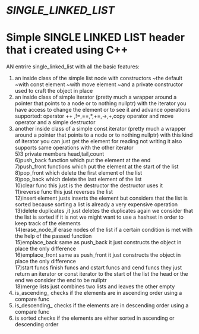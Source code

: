 # _SINGLE_LINKED_LIST_
# Simple SINGLE LINKED LIST  header that i created using C++
AN entrire single_linked_list with all the basic features:
1) an  inside class of the simple list node with constructors
~the default
~with const element
~with move element
~and a private constructor used to craft the object in place
3) an inside class of simple iterator (pretty much a wrapper around a pointer that points to a node or to nothing nullptr)
   with the iterator you have access to change the element or to see it and advance
   operations supported: operator ++ ,!=,==,*,+=,->,+,copy operator and move operator and a simple destructor <br>
4) another inside class of a simple const iterator (pretty much a wrapper around a pointer that points to a node or to nothing nullptr)
    with this kind of iterator you can just get the element for reading not writing it also supports same operations with the other iterator <br>
5)3 private members head,tail,count <br>
6)push_back function which put the element at the end <br>
7)push_front functions  which put the element at the start of the list <br>
8)pop_front which delete the first element of the list <br>
9)pop_back which delete the last element of the list<br>
10)clear func this just is the destructor the destructor uses it<br>
11)reverse func this just reverses the list<br>
12)insert element justs inserts the element but considers that the list is sorted because sorting a list is already a very expensive operation<br>
13)delete duplicates ,it just deletes the duplicates again we consider that the list is sorted if it is not we might want to use a hashset in order to keep track of the elements<br>
14)erase_node_if erase nodes of the list if a certain condition is met with the help of the passed function<br>
15)emplace_back same as push_back it just constructs the object in place the only difference<br>
16)emplace_front same as push_front it just constructs the object in place the only difference<br>
17)start funcs finish funcs and cstart funcs and cend funcs they just return an iterator or const iterator to the start of the list the head or the end we consider the end to be nullptr<br>
18)merge lists just combines two lists and leaves the other empty<br>
19) is_ascending_ checks if the elements are in ascending order using a compare func<br>
20) is_descending_ checks if the elements are in descending order using a compare func<br>
21) is sorted checks if the elements are either sorted in  ascending or descending order<br>
